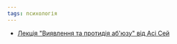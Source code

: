 ```yaml
---
tags: психологія
---
```


- [Лекція "Виявлення та протидія аб'юзу" від Асі Сей](https://www.youtube.com/watch?v=5Uf8IZH8u-Q)
